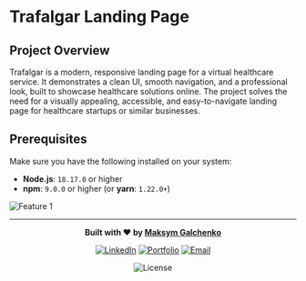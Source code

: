 # Trafalgar Landing Page

## Project Overview

Trafalgar is a modern, responsive landing page for a virtual healthcare service. It demonstrates a clean UI, smooth navigation, and a professional look, built to showcase healthcare solutions online. The project solves the need for a visually appealing, accessible, and easy-to-navigate landing page for healthcare startups or similar businesses.

## Prerequisites

Make sure you have the following installed on your system:

- **Node.js**: `18.17.0` or higher
- **npm**: `9.0.0` or higher (or **yarn**: `1.22.0+`)

![Feature 1](./public/localhost_3000_freecodecamp__trafalgar-landing_.png)

---

<div align="center">

**Built with ❤️ by [Maksym Galchenko](https://github.com/maxgalchenko)**

[![LinkedIn](https://img.shields.io/badge/LinkedIn-Connect-blue?style=for-the-badge&logo=linkedin)](https://www.linkedin.com/in/galchenko-max/)
[![Portfolio](https://img.shields.io/badge/Portfolio-Visit-green?style=for-the-badge&logo=web)](https://portfolio-green-six-29.vercel.app/)
[![Email](https://img.shields.io/badge/Email-Contact-red?style=for-the-badge&logo=gmail)](mailto:galchenko.maksym@gmail.com)

![License](https://img.shields.io/badge/License-MIT-yellow?style=for-the-badge)

</div>

